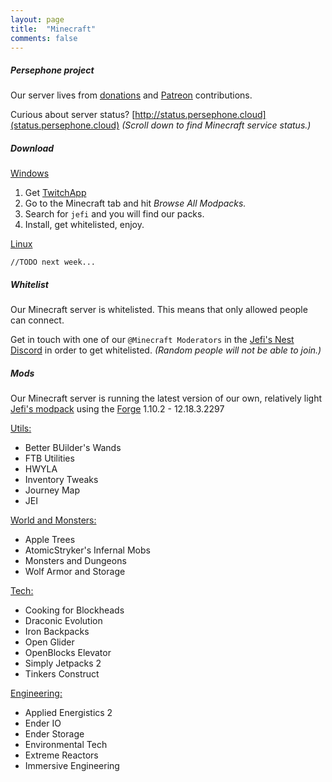 ```yaml
---
layout: page
title:  "Minecraft"
comments: false
---
```

##### Persephone project

Our server lives from [donations](https://www.paypal.me/RheaAyase) and [Patreon](https://www.patreon.com/RheaAyase) contributions.

Curious about server status? [http://status.persephone.cloud](status.persephone.cloud) _(Scroll down to find Minecraft service status.)_

##### Download

<u>Windows</u>

1. Get [TwitchApp](https://app.twitch.tv)
2. Go to the Minecraft tab and hit _Browse All Modpacks._
3. Search for `jefi` and you will find our packs.
4. Install, get whitelisted, enjoy.

<u>Linux</u>

`//TODO next week...`

##### Whitelist

Our Minecraft server is whitelisted. This means that only allowed people can connect.

Get in touch with one of our `@Minecraft Moderators` in the [Jefi's Nest Discord](https://discord.gg/) in order to get whitelisted. _(Random people will not be able to join.)_

##### Mods

Our Minecraft server is running the latest version of our own, relatively light [Jefi's modpack](https://mods.curse.com/modpacks/minecraft/267588-jefis-modpack) using the [Forge](https://files.minecraftforge.net/maven/net/minecraftforge/forge/index_1.10.2.html) 1.10.2 - 12.18.3.2297

<u>Utils:</u>
* Better BUilder's Wands
* FTB Utilities
* HWYLA
* Inventory Tweaks
* Journey Map
* JEI

<u>World and Monsters:</u>
* Apple Trees
* AtomicStryker's Infernal Mobs
* Monsters and Dungeons
* Wolf Armor and Storage

<u>Tech:</u>
* Cooking for Blockheads
* Draconic Evolution
* Iron Backpacks
* Open Glider
* OpenBlocks Elevator
* Simply Jetpacks 2
* Tinkers Construct

<u>Engineering:</u>
* Applied Energistics 2
* Ender IO
* Ender Storage
* Environmental Tech
* Extreme Reactors
* Immersive Engineering

